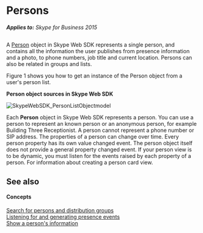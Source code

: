 
# Persons


 _**Applies to:** Skype for Business 2015_

## 

A [Person]( https://ucwa.skype.com/reference/WebSDK/interfaces/_s4b_sdk_d_.jcafe.person.html) object in Skype Web SDK represents a single person, and contains all the information the user publishes from presence information and a photo, to phone numbers, job title and current location. Persons can also be related in groups and lists.

Figure 1 shows you how to get an instance of the Person object from a user's person list.


**Person object sources in Skype Web SDK**

![SkypeWebSDK_PersonListObjectmodel](../images/1168c6b2-e49a-435c-9233-d5d1695ed605.png)

Each  **Person** object in Skype Web SDK represents a person. You can use a person to represent an known person or an anonymous person, for example Building Three Receptionist. A person cannot represent a phone number or SIP address. The properties of a person can change over time. Every person property has its own value changed event. The person object itself does not provide a general property changed event. If your person view is to be dynamic, you must listen for the events raised by each property of a person. For information about creating a person card view.


## See also


#### Concepts


[Search for persons and distribution groups](SearchForPersonsAndGroups.md)  
[Listening for and generating presence events](PresenceEvents.md)  
[Show a person's information](ShowPersonInfo.md)
